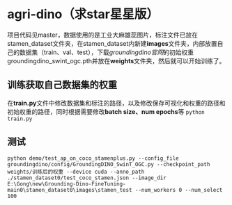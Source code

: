 # agri-dino（求star星星版）
项目代码见master，数据使用的是工业大麻雄蕊图片，标注文件已放在stamen_dataset文件夹，在stamen_dataset内新建**images**文件夹，内部放置自己的数据集（train、val、test），下载*groundingdino官网*的初始权重groundingdino_swint_ogc.pth并放在**weights**文件夹，然后就可以开始训练了。
## 训练获取自己数据集的权重
在**train.py**文件中修改数据集和标注的路径，以及修改保存可视化和权重的路径和初始权重的路径，同时根据需要修改**batch size、num epochs**等
`python train.py`
## 测试
`python demo/test_ap_on_coco_stamenplus.py --config_file groundingdino/config/GroundingDINO_SwinT_OGC.py --checkpoint_path weights/训练后的权重 --device cuda --anno_path ./stamen_dataset0/test_coco_stamen.json --image_dir E:\Gong\new\Grounding-Dino-FineTuning-main0\stamen_dataset0\images\stamen_test --num_workers 0 --num_select 100`
